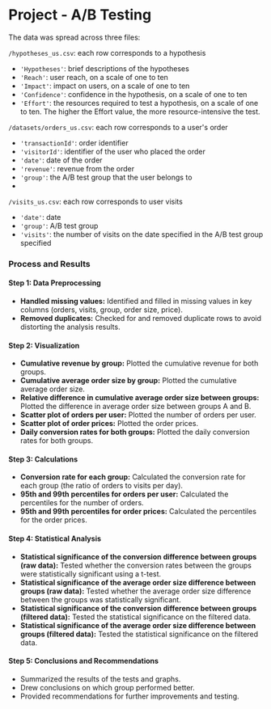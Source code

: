 # Project - A/B Testing

The data was spread across three files:

`/hypotheses_us.csv`: each row corresponds to a hypothesis
- `'Hypotheses'`: brief descriptions of the hypotheses
- `'Reach'`: user reach, on a scale of one to ten
- `'Impact'`: impact on users, on a scale of one to ten
- `'Confidence'`: confidence in the hypothesis, on a scale of one to ten
- `'Effort'`: the resources required to test a hypothesis, on a scale of one to ten. The higher the Effort value, the more resource-intensive the test.

`/datasets/orders_us.csv`: each row corresponds to a user's order
- `'transactionId'`: order identifier
- `'visitorId'`: identifier of the user who placed the order
- `'date'`: date of the order
- `'revenue'`: revenue from the order
- `'group'`: the A/B test group that the user belongs to
- 
`/visits_us.csv`: each row corresponds to user visits
- `'date'`: date
- `'group'`: A/B test group
- `'visits'`: the number of visits on the date specified in the A/B test group specified

### Process and Results

#### Step 1: Data Preprocessing
- **Handled missing values:** Identified and filled in missing values in key columns (orders, visits, group, order size, price).
- **Removed duplicates:** Checked for and removed duplicate rows to avoid distorting the analysis results.
#### Step 2: Visualization
- **Cumulative revenue by group:** Plotted the cumulative revenue for both groups.
- **Cumulative average order size by group:** Plotted the cumulative average order size.
- **Relative difference in cumulative average order size between groups:** Plotted the difference in average order size between groups A and B.
- **Scatter plot of orders per user:** Plotted the number of orders per user.
- **Scatter plot of order prices:** Plotted the order prices.
- **Daily conversion rates for both groups:** Plotted the daily conversion rates for both groups.
#### Step 3: Calculations
- **Conversion rate for each group:** Calculated the conversion rate for each group (the ratio of orders to visits per day).
- **95th and 99th percentiles for orders per user:** Calculated the percentiles for the number of orders.
- **95th and 99th percentiles for order prices:** Calculated the percentiles for the order prices.
#### Step 4: Statistical Analysis
- **Statistical significance of the conversion difference between groups (raw data):** Tested whether the conversion rates between the groups were statistically significant using a t-test.
- **Statistical significance of the average order size difference between groups (raw data):** Tested whether the average order size difference between the groups was statistically significant.
- **Statistical significance of the conversion difference between groups (filtered data):** Tested the statistical significance on the filtered data.
- **Statistical significance of the average order size difference between groups (filtered data):** Tested the statistical significance on the filtered data.
#### Step 5: Conclusions and Recommendations
- Summarized the results of the tests and graphs.
- Drew conclusions on which group performed better.
- Provided recommendations for further improvements and testing.

